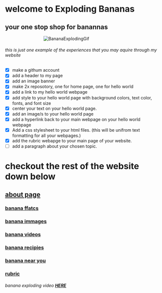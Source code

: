 
# welcome to Exploding Bananas

## **your one stop shop for banannas**
‎ ‎ ‎ ‎ ‎ ‎ ‎ ‎ ‎ ‎ ‎ ‎ ‎ ‎ ‎ ‎ ‎ ‎ ‎ ‎ ‎ ‎ ‎ ‎ ‎ ‎ ‎ ‎ ‎ ‎ ‎ ‎ 
![BananaExplodingGif](https://i.makeagif.com/media/12-06-2015/f5WCKL.gif) 
###### this is just one example of the experiences that you may aquire through my website

- [x] make a githum account
- [x] add a header to my page
- [x] add an image banner
- [x] make 2x reposotory, one for home page, one for hello world
- [x] add a link to my hello world webpage
- [x] add style to your hello world page with background colors, text color, fonts, and font size
- [x] center your text on your hello world page.
- [x] add an image/s to your hello world page
- [x] add a hyperlink back to your main webpage on your hello world webpage
- [x] Add a css stylesheet to your html files. (this will be unifrom text formatting for all your webpages.)
- [x] add the rubric webapge to your main page of your website.
- [ ] add a paragraph about your chosen topic.

# checkout the rest of the website down below
## [about page](https://explodingbananas.github.io/HelloWorld/)
### [banana ffatcs](https://explodingbananas.github.io/why-/)
### [banana immages](https://explodingbananas.github.io/catalog/)
### [banana videos](https://explodingbananas.github.io/videos/)
### [banana recipies](https://explodingbananas.github.io/recipies/)
### [banana near you](https://explodingbananas.github.io/bananawhere/)

### [rubric](https://explodingbananas.github.io/rubric/)

###### banana exploding video [**HERE**](https://www.youtube.com/watch?v=s0Vw0I-PhcA)
